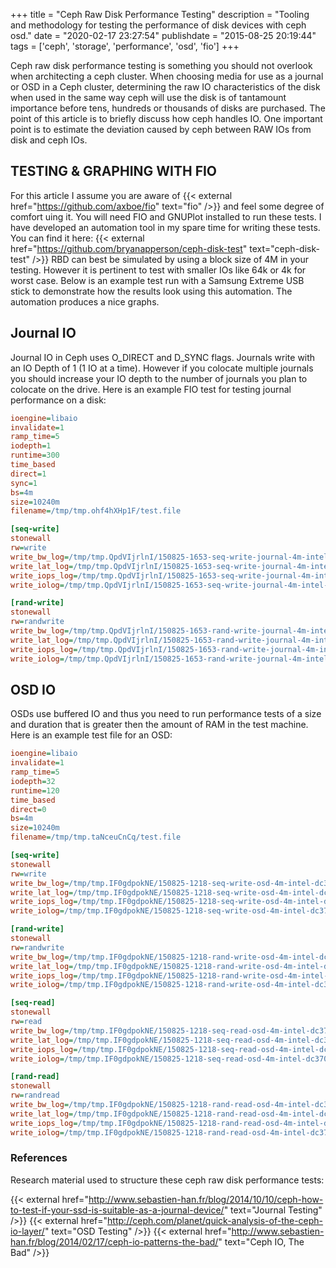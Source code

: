 +++
title = "Ceph Raw Disk Performance Testing"
description = "Tooling and methodology for testing the performance of disk devices with ceph osd."
date = "2020-02-17 23:27:54"
publishdate = "2015-08-25 20:19:44"
tags = ['ceph', 'storage', 'performance', 'osd', 'fio']
+++

Ceph raw disk performance testing is something you should not overlook when
architecting a ceph cluster. When choosing media for use as a journal or OSD in
a Ceph cluster, determining the raw IO characteristics of the disk when used in
the same way ceph will use the disk is of tantamount importance before tens,
hundreds or thousands of disks are purchased. The point of this article is to
briefly discuss how ceph handles IO. One important point is to estimate the
deviation caused by ceph between RAW IOs from disk and ceph IOs.

## TESTING & GRAPHING WITH FIO

For this article I assume you are aware of {{< external href="https://github.com/axboe/fio" text="fio" />}} and feel some degree of comfort uing it. You will need FIO and GNUPlot installed to run these tests. I have developed an
automation tool in my spare time for writing these tests. You can find it
here: {{< external href="https://github.com/bryanapperson/ceph-disk-test" text="ceph-disk-test" />}} RBD can
best be simulated by using a block size of 4M in your testing. However it is
pertinent to test with smaller IOs like 64k or 4k for worst case. Below is an
example test run with a Samsung Extreme USB stick to demonstrate how the results
look using this automation. The automation produces a nice graphs.

## Journal IO

Journal IO in Ceph uses O_DIRECT and D_SYNC flags. Journals write with an IO
Depth of 1 (1 IO at a time). However if you colocate multiple journals you
should increase your IO depth to the number of journals you plan to colocate on
the drive. Here is an example FIO test for testing journal performance on a
disk:

```ini
ioengine=libaio
invalidate=1
ramp_time=5
iodepth=1
runtime=300
time_based
direct=1
sync=1
bs=4m
size=10240m
filename=/tmp/tmp.ohf4hXHp1F/test.file

[seq-write]
stonewall
rw=write
write_bw_log=/tmp/tmp.QpdVIjrlnI/150825-1653-seq-write-journal-4m-intel-dc3700-d1
write_lat_log=/tmp/tmp.QpdVIjrlnI/150825-1653-seq-write-journal-4m-intel-dc3700-d1
write_iops_log=/tmp/tmp.QpdVIjrlnI/150825-1653-seq-write-journal-4m-intel-dc3700-d1
write_iolog=/tmp/tmp.QpdVIjrlnI/150825-1653-seq-write-journal-4m-intel-dc3700-d1

[rand-write]
stonewall
rw=randwrite
write_bw_log=/tmp/tmp.QpdVIjrlnI/150825-1653-rand-write-journal-4m-intel-dc3700-d1
write_lat_log=/tmp/tmp.QpdVIjrlnI/150825-1653-rand-write-journal-4m-intel-dc3700-d1
write_iops_log=/tmp/tmp.QpdVIjrlnI/150825-1653-rand-write-journal-4m-intel-dc3700-d1
write_iolog=/tmp/tmp.QpdVIjrlnI/150825-1653-rand-write-journal-4m-intel-dc3700-d1
```

## OSD IO

OSDs use buffered IO and thus you need to run performance tests of a size and
duration that is greater then the amount of RAM in the test machine. Here is an
example test file for an OSD:

```ini
ioengine=libaio
invalidate=1
ramp_time=5
iodepth=32
runtime=120
time_based
direct=0
bs=4m
size=10240m
filename=/tmp/tmp.taNceuCnCq/test.file

[seq-write]
stonewall
rw=write
write_bw_log=/tmp/tmp.IF0gdpokNE/150825-1218-seq-write-osd-4m-intel-dc3700
write_lat_log=/tmp/tmp.IF0gdpokNE/150825-1218-seq-write-osd-4m-intel-dc3700
write_iops_log=/tmp/tmp.IF0gdpokNE/150825-1218-seq-write-osd-4m-intel-dc3700
write_iolog=/tmp/tmp.IF0gdpokNE/150825-1218-seq-write-osd-4m-intel-dc3700

[rand-write]
stonewall
rw=randwrite
write_bw_log=/tmp/tmp.IF0gdpokNE/150825-1218-rand-write-osd-4m-intel-dc3700
write_lat_log=/tmp/tmp.IF0gdpokNE/150825-1218-rand-write-osd-4m-intel-dc3700
write_iops_log=/tmp/tmp.IF0gdpokNE/150825-1218-rand-write-osd-4m-intel-dc3700
write_iolog=/tmp/tmp.IF0gdpokNE/150825-1218-rand-write-osd-4m-intel-dc3700

[seq-read]
stonewall
rw=read
write_bw_log=/tmp/tmp.IF0gdpokNE/150825-1218-seq-read-osd-4m-intel-dc3700
write_lat_log=/tmp/tmp.IF0gdpokNE/150825-1218-seq-read-osd-4m-intel-dc3700
write_iops_log=/tmp/tmp.IF0gdpokNE/150825-1218-seq-read-osd-4m-intel-dc3700
write_iolog=/tmp/tmp.IF0gdpokNE/150825-1218-seq-read-osd-4m-intel-dc3700

[rand-read]
stonewall
rw=randread
write_bw_log=/tmp/tmp.IF0gdpokNE/150825-1218-rand-read-osd-4m-intel-dc3700
write_lat_log=/tmp/tmp.IF0gdpokNE/150825-1218-rand-read-osd-4m-intel-dc3700
write_iops_log=/tmp/tmp.IF0gdpokNE/150825-1218-rand-read-osd-4m-intel-dc3700
write_iolog=/tmp/tmp.IF0gdpokNE/150825-1218-rand-read-osd-4m-intel-dc3700
```

### References

Research material used to structure these ceph raw disk performance tests:

{{< external href="http://www.sebastien-han.fr/blog/2014/10/10/ceph-how-to-test-if-your-ssd-is-suitable-as-a-journal-device/" text="Journal Testing" />}}
{{< external href="http://ceph.com/planet/quick-analysis-of-the-ceph-io-layer/" text="OSD Testing" />}}
{{< external href="http://www.sebastien-han.fr/blog/2014/02/17/ceph-io-patterns-the-bad/" text="Ceph IO, The Bad" />}}
